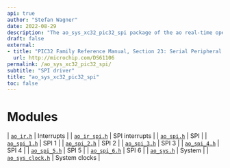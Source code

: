 ```yaml
---
api: true
author: "Stefan Wagner"
date: 2022-08-29
description: "The ao_sys_xc32_pic32_spi package of the ao real-time operating system."
draft: false
external:
- title: "PIC32 Family Reference Manual, Section 23: Serial Peripheral Interface (SPI)"
  url: http://microchip.com/DS61106
permalink: /ao_sys_xc32_pic32_spi/ 
subtitle: "SPI driver"
title: "ao_sys_xc32_pic32_spi"
toc: false
---
```


# Modules

| [`ao_ir.h`](ao_ir.h.md) | Interrupts |
| [`ao_ir_spi.h`](ao_ir_spi.h.md) | SPI interrupts |
| [`ao_spi.h`](ao_spi.h.md) | SPI |
| [`ao_spi_1.h`](ao_spi_1.h.md) | SPI 1 |
| [`ao_spi_2.h`](ao_spi_2.h.md) | SPI 2 |
| [`ao_spi_3.h`](ao_spi_3.h.md) | SPI 3 |
| [`ao_spi_4.h`](ao_spi_4.h.md) | SPI 4 |
| [`ao_spi_5.h`](ao_spi_5.h.md) | SPI 5 |
| [`ao_spi_6.h`](ao_spi_6.h.md) | SPI 6 |
| [`ao_sys.h`](ao_sys.h.md) | System |
| [`ao_sys_clock.h`](ao_sys_clock.h.md) | System clocks |
